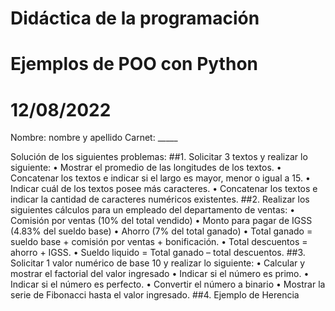 # Didáctica de la programación
# Ejemplos de POO con Python
# 12/08/2022

Nombre: nombre y apellido
Carnet: _____

Solución de los siguientes problemas:
##1. Solicitar 3 textos y realizar lo siguiente:
• Mostrar el promedio de las longitudes de los textos.
• Concatenar los textos e indicar si el largo es mayor, menor o igual a 15.
• Indicar cuál de los textos posee más caracteres.
• Concatenar los textos e indicar la cantidad de caracteres numéricos existentes.
##2. Realizar los siguientes cálculos para un empleado del departamento de ventas:
• Comisión por ventas (10% del total vendido)
• Monto para pagar de IGSS (4.83% del sueldo base)
• Ahorro (7% del total ganado)
• Total ganado = sueldo base + comisión por ventas + bonificación.
• Total descuentos = ahorro + IGSS.
• Sueldo liquido = Total ganado – total descuentos.
##3. Solicitar 1 valor numérico de base 10 y realizar lo siguiente:
• Calcular y mostrar el factorial del valor ingresado
• Indicar si el número es primo.
• Indicar si el número es perfecto.
• Convertir el número a binario
• Mostrar la serie de Fibonacci hasta el valor ingresado.
##4. Ejemplo de Herencia
